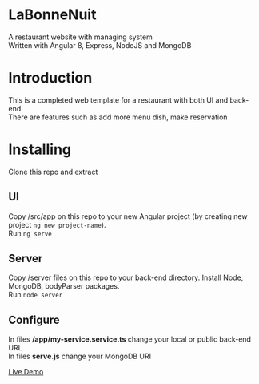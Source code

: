 # LaBonneNuit
 A restaurant website with managing system  
 Written with Angular 8, Express, NodeJS and MongoDB  
# Introduction
 This is a completed web template for a restaurant with both UI and back-end.  
 There are features such as add more menu dish, make reservation
 
# Installing
 Clone this repo and extract
 ## UI
 Copy /src/app on this repo to your new Angular project (by creating new project `ng new project-name`).  
 Run `ng serve`
 ## Server
 Copy /server files on this repo to your back-end directory. Install Node, MongoDB, bodyParser packages.  
 Run `node server`
 ## Configure
 In files **/app/my-service.service.ts** change your local or public back-end URL  
 In files **serve.js** change your MongoDB URI
  
[Live Demo](http://labonnenuit.web.app/)
